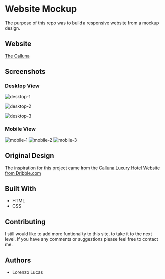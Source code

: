 # Website Mockup

The purpose of this repo was to build a responsive website from a mockup design.
## Website
[The Calluna](https://llucas314.github.io/Website-Mockup/)
## Screenshots
### Desktop View
![desktop-1](./images/desktop_view1.png)

![desktop-2](./images/desktop_view2.png)

![desktop-3](./images/desktop_view3.png)
### Mobile View
![mobile-1](./images/mobile_view1.png)
![mobile-2](./images/mobile_view2.png)
![mobile-3](./images/mobile_view3.png)

## Original Design

 The inspiration for this project came from the [Calluna Luxury Hotel Website from Dribble.com](https://dribbble.com/shots/2336228-Calluna-Luxury-Hotel-Website/attachments/445452)

## Built With

* HTML
* CSS

## Contributing

I still would like to add more funtionality to this site, to take it to the next level. If you have any comments or suggestions please feel free to contact me. 

## Authors

* Lorenzo Lucas 





